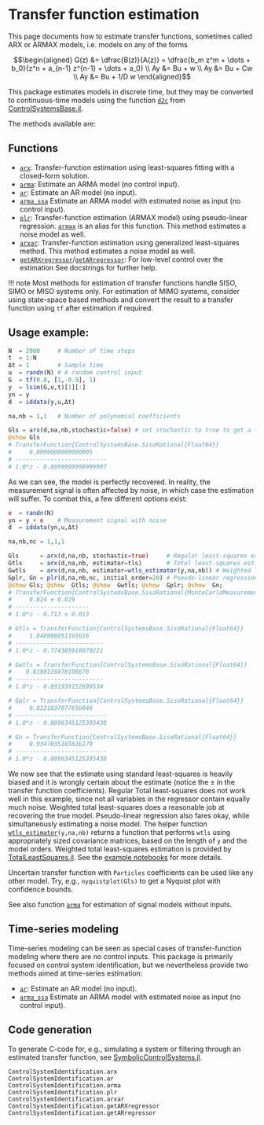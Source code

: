 # Transfer function estimation

This page documents how to estimate transfer functions, sometimes called ARX or ARMAX models, i.e. models on any of the forms
```math
\begin{aligned}
G(z) &= \dfrac{B(z)}{A(z)} = \dfrac{b_m z^m + \dots + b_0}{z^n + a_{n-1} z^{n-1} + \dots + a_0} \\
Ay &= Bu + w \\
Ay &= Bu + Cw \\
Ay &= Bu + 1/D w
\end{aligned}
```

This package estimates models in discrete time, but they may be converted to continuous-time models using the function [`d2c`](https://juliacontrol.github.io/ControlSystems.jl/stable/lib/synthesis/#ControlSystemsBase.d2c) from [ControlSystemsBase.jl](https://github.com/JuliaControl/ControlSystems.jl).

The methods available are:
## Functions
- [`arx`](@ref): Transfer-function estimation using least-squares fitting with a closed-form solution.
- [`arma`](@ref): Estimate an ARMA model (no control input).
- [`ar`](@ref): Estimate an AR model (no input).
- [`arma_ssa`](@ref) Estimate an ARMA model with estimated noise as input (no control input).
- [`plr`](@ref): Transfer-function estimation (ARMAX model) using pseudo-linear regression. [`armax`](@ref) is an alias for this function. This method estimates a noise model as well.
- [`arxar`](@ref): Transfer-function estimation using generalized least-squares method. This method estimates a noise model as well.
- [`getARXregressor`](@ref)/[`getARregressor`](@ref): For low-level control over the estimation
See docstrings for further help.

!!! note
    Most methods for estimation of transfer functions handle SISO, SIMO or MISO systems only. For estimation of MIMO systems, consider using state-space based methods and convert the result to a transfer function using `tf` after estimation if required. 

## Usage example:
```julia
N  = 2000     # Number of time steps
t  = 1:N
Δt = 1        # Sample time
u  = randn(N) # A random control input
G  = tf(0.8, [1,-0.9], 1)
y  = lsim(G,u,t)[1][:]
yn = y
d  = iddata(y,u,Δt)

na,nb = 1,1   # Number of polynomial coefficients

Gls = arx(d,na,nb,stochastic=false) # set stochastic to true to get a transfer function of MonteCarloMeasurements.Particles
@show Gls
# TransferFunction{ControlSystemsBase.SisoRational{Float64}}
#     0.8000000000000005
# --------------------------
# 1.0*z - 0.8999999999999997
```
As we can see, the model is perfectly recovered. In reality, the measurement signal is often affected by noise, in which case the estimation will suffer. To combat this, a few different options exist:
```julia
e  = randn(N)
yn = y + e    # Measurement signal with noise
d  = iddata(yn,u,Δt)

na,nb,nc = 1,1,1

Gls      = arx(d,na,nb, stochastic=true)     # Regular least-squares estimation
Gtls     = arx(d,na,nb, estimator=tls)       # Total least-squares estimation
Gwtls    = arx(d,na,nb, estimator=wtls_estimator(y,na,nb)) # Weighted Total least-squares estimation
Gplr, Gn = plr(d,na,nb,nc, initial_order=20) # Pseudo-linear regression
@show Gls; @show  Gtls; @show  Gwtls; @show  Gplr; @show  Gn;
# TransferFunction{ControlSystemsBase.SisoRational{MonteCarloMeasurements.Particles{Float64,500}}}
#     0.824 ± 0.029
# ---------------------
# 1.0*z - 0.713 ± 0.013

# Gtls = TransferFunction{ControlSystemsBase.SisoRational{Float64}}
#     1.848908051191616
# -------------------------
# 1.0*z - 0.774385918070221

# Gwtls = TransferFunction{ControlSystemsBase.SisoRational{Float64}}
#    0.8180228878106678
# -------------------------
# 1.0*z - 0.891939152690534

# Gplr = TransferFunction{ControlSystemsBase.SisoRational{Float64}}
#     0.8221837077656046
# --------------------------
# 1.0*z - 0.8896345125395438

# Gn = TransferFunction{ControlSystemsBase.SisoRational{Float64}}
#     0.9347035105826179
# --------------------------
# 1.0*z - 0.8896345125395438
```
We now see that the estimate using standard least-squares is heavily biased and it is wrongly certain about the estimate (notice the ± in the transfer function coefficients). Regular Total least-squares does not work well in this example, since not all variables in the regressor contain equally much noise. Weighted total least-squares does a reasonable job at recovering the true model. Pseudo-linear regression also fares okay, while simultaneously estimating a noise model. The helper function [`wtls_estimator`](@ref)`(y,na,nb)` returns a function that performs `wtls` using appropriately sized covariance matrices, based on the length of `y` and the model orders. Weighted total least-squares estimation is provided by [TotalLeastSquares.jl](https://github.com/baggepinnen/TotalLeastSquares.jl). See the [example notebooks](
https://github.com/JuliaControl/ControlExamples.jl?files=1) for more details.

Uncertain transfer function with `Particles` coefficients can be used like any other model. Try, e.g., `nyquistplot(Gls)` to get a Nyquist plot with confidence bounds.

See also function [`arma`](@ref) for estimation of signal models without inputs.

## Time-series modeling
Time-series modeling can be seen as special cases of transfer-function modeling where there are no control inputs. This package is primarily focused on control system identification, but we nevertheless provide two methods aimed at time-series estimation:
- [`ar`](@ref): Estimate an AR model (no input).
- [`arma_ssa`](@ref) Estimate an ARMA model with estimated noise as input (no control input).


## Code generation
To generate C-code for, e.g., simulating a system or filtering through an estimated transfer function, see [SymbolicControlSystems.jl](https://github.com/JuliaControl/SymbolicControlSystems.jl).


```@docs
ControlSystemIdentification.arx
ControlSystemIdentification.ar
ControlSystemIdentification.arma
ControlSystemIdentification.plr
ControlSystemIdentification.arxar
ControlSystemIdentification.getARXregressor
ControlSystemIdentification.getARregressor
```